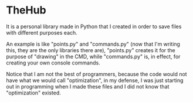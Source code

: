 # TheHub

It is a personal library made in Python that I created in order to save files with different purposes each.

An example is like "points.py" and "commands.py" (now that I'm writing this, they are the only libraries there are), "points.py" creates it for the purpose of "drawing" in the CMD, while "commands.py" is, in effect, for creating your own console commands.

Notice that I am not the best of programmers, because the code would not have what we would call "optimization", in my defense, I was just starting out in programming when I made these files and I did not know that "optimization" existed.
